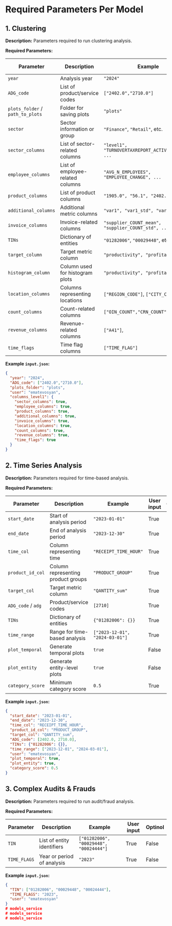 # Required Parameters Per Model

## 1. Clustering

**Description:** Parameters required to run clustering analysis.

**Required Parameters:**

| Parameter | Description | Example | User input | Optinol |
|-----------|-------------|---------|------------|---------|
| `year` | Analysis year | `"2024"` | True | True |
| `ADG_code` | List of product/service codes | `["2402.0","2710.0"]` | True | True |
| `plots_folder` / `path_to_plots` | Folder for saving plots | `"plots"` | False | False |
| `sector` | Sector information or group | `"Finance"`, `"Retail"`, etc. | True | True |
| `sector_columns` | List of sector-related columns | `"level1", "TURNOVERTAXREPORT_ACTIVITY_CODE", ...` | True | False |
| `employee_columns` | List of employee-related columns | `"AVG_N_EMPLOYEES", "EMPLOYEE_CHANGE", ...` | True | False |
| `product_columns` | List of product columns | `"1905.0", "56.1", "2402.0", ...` | True | False |
| `additional_columns` | Additional metric columns | `"var1", "var1_std", "var2", ...` | True | False |
| `invoice_columns` | Invoice-related columns | `"supplier_COUNT_mean", "supplier_COUNT_std", ...` | True | False |
| `TINs` | Dictionary of entities | `"01282006"`, `"00029448"`, etc. | True | True |
| `target_column` | Target metric column | `"productivity", "profitability"` | True | True |
| `histogram_column` | Column used for histogram plots | `"productivity", "profitability"` | False | False |
| `location_columns` | Columns representing locations | `["REGION_CODE"]`, `["CITY_CODE"]` | False | False |
| `count_columns` | Count-related columns | `["OIN_COUNT","CRN_COUNT"]` | False | False |
| `revenue_columns` | Revenue-related columns | `["A41"]`, | False | False |
| `time_flags` | Time flag columns | `["TIME_FLAG"]` | False | False |

**Example `input.json`:**

```json
{
  "year": "2024",
  "ADG_code": ["2402.0","2710.0"],
  "plots_folder": "plots",
  "user": "ematevosyan",
  "columns_level1": {
    "sector_columns": true,
    "employee_columns": true,
    "product_columns": true,
    "additional_columns": true,
    "invoice_columns": true,
    "location_columns": true,
    "count_columns": true,
    "revenue_columns": true,
    "time_flags": true
  }
}
```
## 2. Time Series Analysis

**Description:** Parameters required for time-based analysis.

**Required Parameters:**

| Parameter | Description | Example | User input | Optinol |
|-----------|-------------|---------|------------|---------|
| `start_date` | Start of analysis period | `"2023-01-01"` | True | False |
| `end_date` | End of analysis period | `"2023-12-30"` | True | False |
| `time_col` | Column representing time | `"RECEIPT_TIME_HOUR"` | True | False |
| `product_id_col` | Column representing product groups | `"PRODUCT_GROUP"` | True | False |
| `target_col` | Target metric column | `"QANTITY_sum"` | True | False |
| `ADG_code` / `adg` | Product/service codes | `[2710]` | True | False |
| `TINs` | Dictionary of entities | `{"01282006": {}}` | True | False |
| `time_range` | Range for time-based analysis | `["2023-12-01", "2024-03-01"]` | True | False |
| `plot_temporal` | Generate temporal plots | `true` | False | False |
| `plot_entity` | Generate entity-level plots | `true` | False | False |
| `category_score` | Minimum category score | `0.5` | True | False |


**Example `input.json`:**

```json
{
  "start_date": "2023-01-01",
  "end_date": "2023-12-30",
  "time_col": "RECEIPT_TIME_HOUR",
  "product_id_col": "PRODUCT_GROUP",
  "target_col": "QANTITY_sum",
  "ADG_code": [2402.0, 2710.0],
  "TINs": {"01282006": {}},
  "time_range": ["2023-12-01", "2024-03-01"],
  "user": "ematevosyan",
  "plot_temporal": true,
  "plot_entity": true,
  "category_score": 0.5
}
```
## 3. Complex Audits & Frauds

**Description:** Parameters required to run audit/fraud analysis.

**Required Parameters:**

| Parameter | Description | Example |  User input | Optinol |
|-----------|-------------|---------|-------------|---------|
| `TIN` | List of entity identifiers | `["01282006", "00029448", "00024444"]` | True |  False |
| `TIME_FLAGS` | Year or period of analysis | `"2023"` | True |  False |

**Example `input.json`:**

```json
{
  "TIN": ["01282006", "00029448", "00024444"],
  "TIME_FLAGS": "2023",
  "user": "ematevosyan"
}
# models_service
# models_service
# models_service
